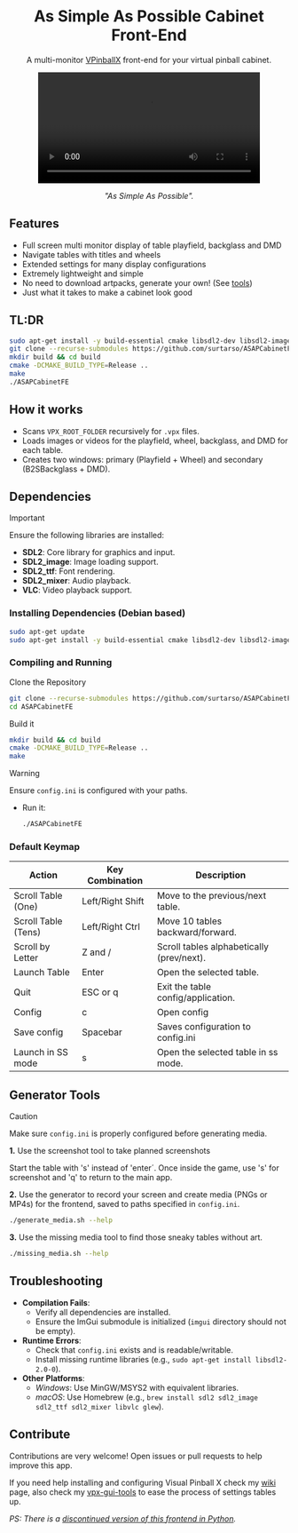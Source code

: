 <h1 align="center">As Simple As Possible Cabinet Front-End</h1>

<p align="center">A multi-monitor <a href="https://github.com/vpinball/vpinball">VPinballX</a> front-end for your virtual pinball cabinet.</p>

<div align="center">
  <video src="https://github.com/user-attachments/assets/019e4170-94f2-464c-9209-4754ba87a029" width="400" />
</div>

<p align="center"><i>"As Simple As Possible".</i></p>

## Features
- Full screen multi monitor display of table playfield, backglass and DMD
- Navigate tables with titles and wheels
- Extended settings for many display configurations
- Extremely lightweight and simple
- No need to download artpacks, generate your own! (See [tools](#generator-tools))
- Just what it takes to make a cabinet look good

## TL:DR
```sh
sudo apt-get install -y build-essential cmake libsdl2-dev libsdl2-image-dev libsdl2-ttf-dev libsdl2-mixer-dev libvlc-dev xdotools imagemagick ffmpeg
git clone --recurse-submodules https://github.com/surtarso/ASAPCabinetFE.git && cd ASAPCabinetFE
mkdir build && cd build
cmake -DCMAKE_BUILD_TYPE=Release ..
make
./ASAPCabinetFE
```

## How it works
- Scans `VPX_ROOT_FOLDER` recursively for `.vpx` files.
- Loads images or videos for the playfield, wheel, backglass, and DMD for each table.
- Creates two windows: primary (Playfield + Wheel) and secondary (B2SBackglass + DMD).

## Dependencies
> [!IMPORTANT]
> Ensure the following libraries are installed:
> - **SDL2**: Core library for graphics and input.
> - **SDL2_image**: Image loading support.
> - **SDL2_ttf**: Font rendering.
> - **SDL2_mixer**: Audio playback.
> - **VLC**: Video playback support.

### Installing Dependencies (Debian based)
```sh
sudo apt-get update
sudo apt-get install -y build-essential cmake libsdl2-dev libsdl2-image-dev libsdl2-ttf-dev libsdl2-mixer-dev libvlc-dev xdotools imagemagick ffmpeg
```

### Compiling and Running

Clone the Repository
```sh
git clone --recurse-submodules https://github.com/surtarso/ASAPCabinetFE.git
cd ASAPCabinetFE
```

Build it
```sh
mkdir build && cd build
cmake -DCMAKE_BUILD_TYPE=Release ..
make
```
> [!WARNING]
> Ensure `config.ini` is configured with your paths.

- Run it:
  ```sh
  ./ASAPCabinetFE
  ```

### Default Keymap
| Action             | Key Combination  | Description                               |
|--------------------|------------------|-------------------------------------------|
| Scroll Table (One) | Left/Right Shift | Move to the previous/next table.          |
| Scroll Table (Tens)| Left/Right Ctrl  | Move 10 tables backward/forward.          |
| Scroll by Letter   | Z and /          | Scroll tables alphabetically (prev/next). |
| Launch Table       | Enter            | Open the selected table.                  |
| Quit               | ESC or q         | Exit the table config/application.        |
| Config             | c                | Open config                               |
| Save config        | Spacebar         | Saves configuration to config.ini         |
| Launch in SS mode  | s                | Open the selected table in ss mode.       |

## Generator Tools
> [!CAUTION]
> Make sure `config.ini` is properly configured before generating media.

**1.** Use the screenshot tool to take planned screenshots

Start the table with 's' instead of 'enter´. Once inside the game, use 's' for screenshot and 'q' to return to the main app.

**2.** Use the generator to record your screen and create media (PNGs or MP4s) for the frontend, saved to paths specified in `config.ini`.
```sh
./generate_media.sh --help
```

**3.** Use the missing media tool to find those sneaky tables without art.
```sh
./missing_media.sh --help
```

## Troubleshooting
- **Compilation Fails**:
  - Verify all dependencies are installed.
  - Ensure the ImGui submodule is initialized (`imgui` directory should not be empty).
- **Runtime Errors**:
  - Check that `config.ini` exists and is readable/writable.
  - Install missing runtime libraries (e.g., `sudo apt-get install libsdl2-2.0-0`).
- **Other Platforms**:
  - *Windows*: Use MinGW/MSYS2 with equivalent libraries.
  - *macOS*: Use Homebrew (e.g., `brew install sdl2 sdl2_image sdl2_ttf sdl2_mixer libvlc glew`).

## Contribute
Contributions are very welcome! Open issues or pull requests to help improve this app.

If you need help installing and configuring Visual Pinball X check my [wiki](https://github.com/surtarso/vpx-gui-tools/wiki/Visual-Pinball-X-on-Debian-Linux) page, also check my [vpx-gui-tools](https://github.com/surtarso/vpx-gui-tools/) to ease the process of settings tables up.

_PS: There is a [discontinued version of this frontend in Python](https://github.com/surtarso/asap-cabinet-fe)._
